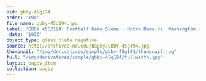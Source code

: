 ```yaml
---
pid: gbby-45g194
order: '194'
file_name: gbby-45g194.jpg
label: 'GBBY 45G/194: Football Game Scene - Notre Dame vs. Washington - 1936'
_date: '1936'
object_type: glass plate negative
source: http://archives.nd.edu/Bagby/GBBY-45g194.jpg
thumbnail: "/img/derivatives/simple/gbby-45g194/thumbnail.jpg"
full: "/img/derivatives/simple/gbby-45g194/fullwidth.jpg"
layout: bagby_item
collection: bagby
---
```

